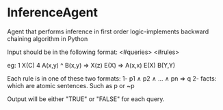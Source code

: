 # InferenceAgent
Agent that performs inference in first order logic-implements backward chaining algorithm in Python

Input should be in the following format:
<#queries>
<queries>
<#rules>
<rules>

eg:
1
X(C)
4
A(x,y) ^ B(x,y) => X(z)
E(X) => A(x,x)
E(X)
B(Y,Y)

Each rule is in one of these two formats:
1- p1 ∧ p2 ∧ ... ∧ pn => q
2- facts: which are atomic sentences. Such as p or ~p

Output will be either "TRUE" or "FALSE" for each query.
